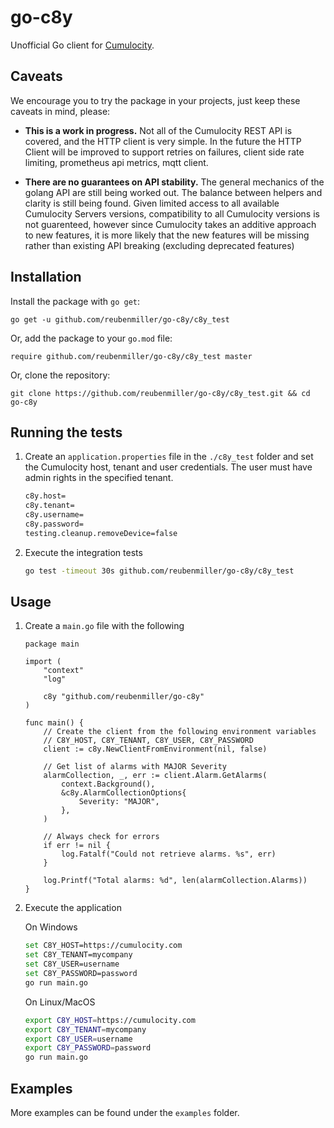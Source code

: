 # go-c8y

Unofficial Go client for [Cumulocity](http://cumulocity.com/guides/reference/rest-implementation/).

## Caveats

We encourage you to try the package in your projects, just keep these caveats in mind, please:

* **This is a work in progress.** Not all of the Cumulocity REST API is covered, and the HTTP client is very simple. In the future the HTTP Client will be improved to support retries on failures, client side rate limiting, prometheus api metrics, mqtt client.

* **There are no guarantees on API stability.** The general mechanics of the golang API are still being worked out. The balance between helpers and clarity is still being found. Given limited access to all available Cumulocity Servers versions, compatibility to all Cumulocity versions is not guarenteed, however since Cumulocity takes an additive approach to new features, it is more likely that the new features will be missing rather than existing API breaking (excluding deprecated features)



## Installation

Install the package with `go get`:

    go get -u github.com/reubenmiller/go-c8y/c8y_test

Or, add the package to your `go.mod` file:

    require github.com/reubenmiller/go-c8y/c8y_test master

Or, clone the repository:

    git clone https://github.com/reubenmiller/go-c8y/c8y_test.git && cd go-c8y


## Running the tests

1. Create an `application.properties` file in the `./c8y_test` folder and set the Cumulocity host, tenant and user credentials. The user must have admin rights in the specified tenant.

    ```sh
    c8y.host=
    c8y.tenant=
    c8y.username=
    c8y.password=
    testing.cleanup.removeDevice=false
    ```

2. Execute the integration tests

    ```sh
    go test -timeout 30s github.com/reubenmiller/go-c8y/c8y_test
    ```

## Usage

1. Create a `main.go` file with the following

    ```golang
    package main

    import (
        "context"
        "log"

        c8y "github.com/reubenmiller/go-c8y"
    )

    func main() {
        // Create the client from the following environment variables
        // C8Y_HOST, C8Y_TENANT, C8Y_USER, C8Y_PASSWORD
        client := c8y.NewClientFromEnvironment(nil, false)

        // Get list of alarms with MAJOR Severity
        alarmCollection, _, err := client.Alarm.GetAlarms(
            context.Background(),
            &c8y.AlarmCollectionOptions{
                Severity: "MAJOR",
            },
        )

        // Always check for errors
        if err != nil {
            log.Fatalf("Could not retrieve alarms. %s", err)
        }

        log.Printf("Total alarms: %d", len(alarmCollection.Alarms))
    }
    ```

2. Execute the application

    On Windows
    ```sh
    set C8Y_HOST=https://cumulocity.com
    set C8Y_TENANT=mycompany
    set C8Y_USER=username
    set C8Y_PASSWORD=password
    go run main.go
    ```

    On Linux/MacOS
    ```sh
    export C8Y_HOST=https://cumulocity.com
    export C8Y_TENANT=mycompany
    export C8Y_USER=username
    export C8Y_PASSWORD=password
    go run main.go
    ```

## Examples

More examples can be found under the `examples` folder.
